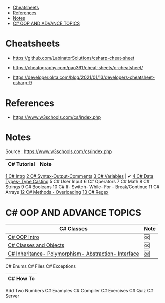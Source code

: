 
- [Cheatsheets](#cheatsheets)
- [References](#references)
- [Notes](#notes)
- [C# OOP AND ADVANCE TOPICS](#c-oop-and-advance-topics)


# Cheatsheets

- https://github.com/LabinatorSolutions/csharp-cheat-sheet

- https://cheatography.com/pao361/cheat-sheets/c-cheatsheet/

- https://developer.okta.com/blog/2021/01/13/developers-cheatsheet-csharp-9

# References

- https://www.w3schools.com/cs/index.php

# Notes

Source : https://www.w3schools.com/cs/index.php

| C# Tutorial | Note
| -- | --
[1 C# Intro](./cs-01-intro.md)
[2 C# Syntax-Output-Comments](./cs-02-syntax.md)
[3 C# Variables](./cs-03-variables.md) | ✔ 
[4 C# Data Types- Type Casting](./cs-04-dataTypes.md)
5 C# User Input
6 C# Operators
7 C# Math
8 C# Strings
9 C# Booleans
10 C# If- Switch- While- For - Break/Continue
11 C# Arrays
[12 C# Methods - Overloading](./cs-12-methods.md)
[13 C# Regex](./cs-13-regex.md)

# C# OOP AND ADVANCE TOPICS

| C# Classes | Note
| -- | -- 
[C# OOP Intro](./cs-oop-01-intro.md) | 🆗
[C# Classes and Objects](./cs-oop-02-class.md) | 🆗
[C# Inheritance- Polymorphism- Abstraction- Interface](./cs-oop-03-inheritance.md) | 🆗
C# Enums
C# Files
C# Exceptions


| C# How To
| --
Add Two Numbers
C# Examples
C# Compiler
C# Exercises
C# Quiz
C# Server

